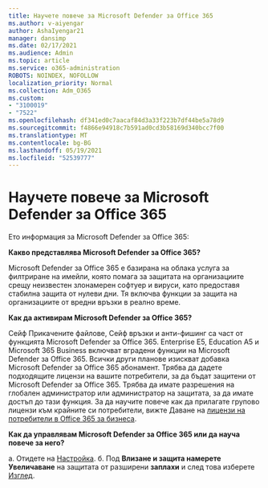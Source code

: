 ```yaml
---
title: Научете повече за Microsoft Defender за Office 365
ms.author: v-aiyengar
author: AshaIyengar21
manager: dansimp
ms.date: 02/17/2021
ms.audience: Admin
ms.topic: article
ms.service: o365-administration
ROBOTS: NOINDEX, NOFOLLOW
localization_priority: Normal
ms.collection: Adm_O365
ms.custom:
- "3100019"
- "7522"
ms.openlocfilehash: df341ed0c7aacaf84d3a33f223b7df44be5a78d9
ms.sourcegitcommit: f4866e94918c7b591ad0cd3b58169d340bcc7f00
ms.translationtype: MT
ms.contentlocale: bg-BG
ms.lasthandoff: 05/19/2021
ms.locfileid: "52539777"
---
```

# <a name="learn-about-microsoft-defender-for-office-365"></a>Научете повече за Microsoft Defender за Office 365

Ето информация за Microsoft Defender за Office 365:

**Какво представлява Microsoft Defender за Office 365?**

Microsoft Defender за Office 365 е базирана на облака услуга за филтриране на имейли, която помага за защитата на организациите срещу неизвестен злонамерен софтуер и вируси, като предоставя стабилна защита от нулеви дни. Тя включва функции за защита на организациите от вредни връзки в реално време.

**Как да активирам Microsoft Defender за Office 365?**

Сейф Прикачените файлове, Сейф връзки и анти-фишинг са част от функцията Microsoft Defender за Office 365. Enterprise E5, Education A5 и Microsoft 365 Business включват вградени функции на Microsoft Defender за Office 365. Всички други планове изискват добавка Microsoft Defender за Office 365 абонамент. Трябва да дадете подходящите лицензи на вашите потребители, за да бъдат защитени от Microsoft Defender за Office 365. Трябва да имате разрешения на глобален администратор или администратор на защитата, за да имате достъп до тази функция. За да научите повече как да прилагате групово лицензи към крайните си потребители, вижте Даване на [лицензи на потребители в Office 365 за бизнеса](https://go.microsoft.com/fwlink/?linkid=2093435).

**Как да управлявам Microsoft Defender за Office 365 или да науча повече за него?**

a. Отидете на [Настройка](https://go.microsoft.com/fwlink/p/?linkid=2075721).
б. Под **Влизане и защита намерете Увеличаване** на защитата от разширени **заплахи** и след това изберете [Изглед](https://go.microsoft.com/fwlink/?linkid=2109302).
